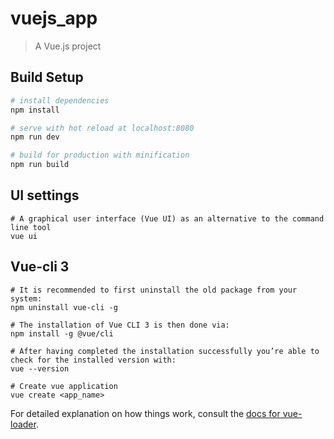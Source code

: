 # vuejs_app

> A Vue.js project

## Build Setup

``` bash
# install dependencies
npm install

# serve with hot reload at localhost:8080
npm run dev

# build for production with minification
npm run build
```

## UI settings

```
# A graphical user interface (Vue UI) as an alternative to the command line tool
vue ui 
```

## Vue-cli 3
```
# It is recommended to first uninstall the old package from your system:
npm uninstall vue-cli -g

# The installation of Vue CLI 3 is then done via:
npm install -g @vue/cli

# After having completed the installation successfully you’re able to check for the installed version with:
vue --version

# Create vue application
vue create <app_name>
```
For detailed explanation on how things work, consult the [docs for vue-loader](http://vuejs.github.io/vue-loader).
